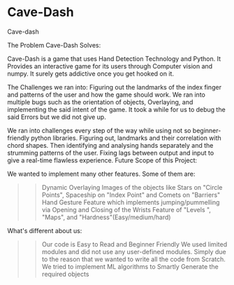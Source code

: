 # Cave-Dash
Cave-dash

The Problem Cave-Dash Solves:




Cave-Dash is a game that uses Hand Detection Technology and Python. It Provides an interactive game for its users through Computer vision and numpy.
It surely gets addictive once you get hooked on it.

The Challenges we ran into:
Figuring out the landmarks of the index finger and patterns of the user and how the game should work.
We ran into multiple bugs such as the orientation of objects, Overlaying, and implementing the said intent of the game.
It took a while for us to debug the said Errors but we did not give up.

We ran into challenges every step of the way while using not so beginner-friendly python libraries. Figuring out, landmarks and their correlation with chord shapes. Then identifying and analysing hands separately and the strumming patterns of the user. Fixing lags between output and input to give a real-time flawless experience.
Future Scope of this Project:


We wanted to implement many other features. Some of them are:
>>Dynamic Overlaying Images of the objects like Stars on "Circle Points", Spaceship on "Index Point" and Comets on "Barriers"
>>Hand Gesture Feature which implements jumping/pummelling 
via Opening and Closing of the Wrists
>> Feature of "Levels ", "Maps", and "Hardness"(Easy/medium/hard)

What's different about us:
>>Our code is Easy to Read and Beginner Friendly
>>We used limited modules and did not use any user-defined modules. Simply due to the reason that we wanted to write all the code from Scratch.
>>We tried to implement ML algorithms to Smartly Generate the required objects
